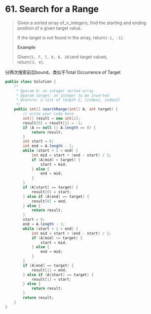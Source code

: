 # 61. Search for a Range

> Given a sorted array of_n_integers, find the starting and ending position of a given target value.
>
> If the target is not found in the array, return`[-1, -1]`.
>
> **Example**
>
> Given`[5, 7, 7, 8, 8, 10]`and target value`8`,  
> return`[3, 4]`.

分两次搜索前后bound，类似于Total Occurrence of Target

```java
public class Solution {
    /*
     * @param A: an integer sorted array
     * @param target: an integer to be inserted
     * @return: a list of length 2, [index1, index2]
     */
    public int[] searchRange(int[] A, int target) {
        // write your code here
        int[] result = new int[2];
        result[0] = result[1] = -1;
        if (A == null || A.length == 0) {
            return result;
        }
        int start = 0;
        int end = A.length - 1;
        while (start + 1 < end) {
            int mid = start + (end - start) / 2;
            if (A[mid] < target) {
                start = mid;
            } else {
                end = mid;
            }
        }
        if (A[start] == target) {
            result[0] = start;
        } else if (A[end] == target) {
            result[0] = end;
        } else {
            return result;
        }
        start = 0;
        end = A.length - 1;
        while (start + 1 < end) {
            int mid = start + (end - start) / 2;
            if (A[mid] <= target) {
                start = mid;
            } else {
                end = mid;
            }
        }
        if (A[end] == target) {
            result[1] = end;
        } else if (A[start] == target) {
            result[1] = start;
        } else {
            return result;
        }
        return result;
    }
}
```



